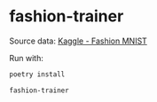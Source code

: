 # fashion-trainer

Source data: [Kaggle - Fashion MNIST](https://www.kaggle.com/zalando-research/fashionmnist/data?select=fashion-mnist_train.csvm)

Run with:
```bash
poetry install
```
```bash
fashion-trainer
```
